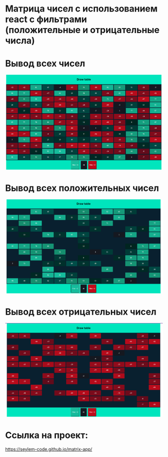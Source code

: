 # Матрица чисел с использованием react c фильтрами (положительные и отрицательные числа)
# Вывод всех чисел
![alt text](./img/all.png)
# Вывод всех положительных чисел
![alt text](./img/positive.png)
# Вывод всех отрицательных чисел
![alt text](./img/negative.png)

# Ссылка на проект: 
https://seylem-code.github.io/matrix-app/